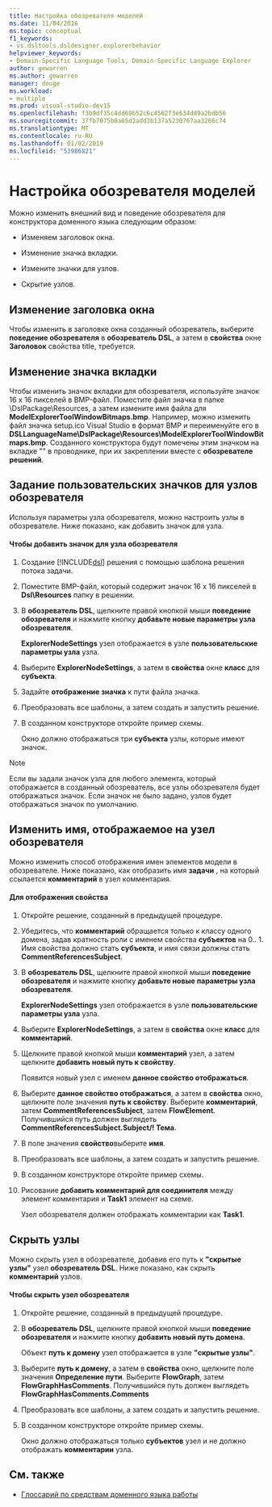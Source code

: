 ```yaml
---
title: Настройка обозревателя моделей
ms.date: 11/04/2016
ms.topic: conceptual
f1_keywords:
- vs.dsltools.dsldesigner.explorerbehavior
helpviewer_keywords:
- Domain-Specific Language Tools, Domain-Specific Language Explorer
author: gewarren
ms.author: gewarren
manager: douge
ms.workload:
- multiple
ms.prod: visual-studio-dev15
ms.openlocfilehash: f3b9df35c4dd69b52c6c4562f3e634dd9a2bdb56
ms.sourcegitcommit: 37fb7075b0a65d2add3b137a5230767aa3266c74
ms.translationtype: MT
ms.contentlocale: ru-RU
ms.lasthandoff: 01/02/2019
ms.locfileid: "53986821"
---
```

# <a name="customizing-the-model-explorer"></a>Настройка обозревателя моделей
Можно изменить внешний вид и поведение обозревателя для конструктора доменного языка следующим образом:

-   Изменяем заголовок окна.

-   Изменение значка вкладки.

-   Измените значки для узлов.

-   Скрытие узлов.

## <a name="changing-the-window-title"></a>Изменение заголовка окна
 Чтобы изменить в заголовке окна созданный обозреватель, выберите **поведение обозревателя** в **обозреватель DSL**, а затем в **свойства** окне  **Заголовок** свойства title, требуется.

## <a name="changing-the-tab-icon"></a>Изменение значка вкладки
 Чтобы изменить значок вкладки для обозревателя, используйте значок 16 x 16 пикселей в BMP-файл. Поместите файл значка в папке \DslPackage\Resources\, а затем измените имя файла для **ModelExplorerToolWindowBitmaps.bmp**. Например, можно изменить файл значка setup.ico Visual Studio в формат BMP и переименуйте его в **DSLLanguageName\DslPackage\Resources\ModelExplorerToolWindowBitmaps.bmp**. Созданного конструктора будут помечены этим значком на вкладке "" в проводнике, при их закреплении вместе с **обозревателе решений**.

## <a name="setting-custom-icons-on-explorer-nodes"></a>Задание пользовательских значков для узлов обозревателя
 Используя параметры узла обозревателя, можно настроить узлы в обозревателе. Ниже показано, как добавить значок для узла.

#### <a name="to-add-an-icon-to-an-explorer-node"></a>Чтобы добавить значок для узла обозревателя

1. Создание [!INCLUDE[dsl](../modeling/includes/dsl_md.md)] решения с помощью шаблона решения потока задачи.

2. Поместите BMP-файл, который содержит значок 16 x 16 пикселей в **Dsl\Resources** папку в решении.

3. В **обозреватель DSL**, щелкните правой кнопкой мыши **поведение обозревателя** и нажмите кнопку **добавьте новые параметры узла обозревателя**.

    **ExplorerNodeSettings** узел отображается в узле **пользовательские параметры узла** узла.

4. Выберите **ExplorerNodeSettings**, а затем в **свойства** окне **класс** для **субъекта**.

5. Задайте **отображение значка** к пути файла значка.

6. Преобразовать все шаблоны, а затем создать и запустить решение.

7. В созданном конструкторе откройте пример схемы.

    Окно должно отображаться три **субъекта** узлы, которые имеют значок.

> [!NOTE]
>  Если вы задали значок узла для любого элемента, который отображается в созданный обозреватель, все узлы обозревателя будет отображаться значок. Если значок не было задано, узлов будет отображаться значок по умолчанию.

## <a name="changing-the-name-displayed-on-an-explorer-node"></a>Изменить имя, отображаемое на узел обозревателя
 Можно изменить способ отображения имен элементов модели в обозревателе. Ниже показано, как отобразить имя **задачи** , на который ссылается **комментарий** в узел комментария.

#### <a name="to-display-a-property"></a>Для отображения свойства

1.  Откройте решение, созданный в предыдущей процедуре.

2.  Убедитесь, что **комментарий** обращается только к классу одного домена, задав кратность роли с именем свойства **субъектов** на 0.. 1. Имя свойства должно стать **субъекта**, и имя связи должны стать **CommentReferencesSubject**.

3.  В **обозреватель DSL**, щелкните правой кнопкой мыши **поведение обозревателя** и нажмите кнопку **добавьте новые параметры узла обозревателя**.

     **ExplorerNodeSettings** узел отображается в узле **пользовательские параметры узла** узла.

4.  Выберите **ExplorerNodeSettings**, а затем в **свойства** окне **класс** для **комментарий**.

5.  Щелкните правой кнопкой мыши **комментарий** узел, а затем щелкните **добавить новый путь к свойству**.

     Появится новый узел с именем **данное свойство отображаться**.

6.  Выберите **данное свойство отображаться**, а затем в **свойства** окно, щелкните поле значения **путь к свойству**. Выберите **комментарий**, затем **CommentReferencesSubject**, затем **FlowElement**. Получившийся путь должен выглядеть **CommentReferencesSubject.Subject/! Тема**.

7.  В поле значения **свойство**выберите **имя**.

8.  Преобразовать все шаблоны, а затем создать и запустить решение.

9. В созданном конструкторе откройте пример схемы.

10. Рисование **добавить комментарий для соединителя** между элемент комментария и **Task1** элемент на схеме.

     Узел обозревателя должен отображать комментарии как **Task1**.

## <a name="hiding-nodes"></a>Скрыть узлы
 Можно скрыть узел в обозревателе, добавив его путь к **"скрытые узлы"** узел **обозреватель DSL**. Ниже показано, как скрыть **комментарий** узлов.

#### <a name="to-hide-an-explorer-node"></a>Чтобы скрыть узел обозревателя

1.  Откройте решение, созданный в предыдущей процедуре.

2.  В **обозреватель DSL**, щелкните правой кнопкой мыши **поведение обозревателя** и нажмите кнопку **добавить новый путь домена**.

     Объект **путь к домену** узел отображается в узле **"скрытые узлы"**.

3.  Выберите **путь к домену**, а затем в **свойства** окно, щелкните поле значения **Определение пути**. Выберите **FlowGraph**, затем **FlowGraphHasComments**. Получившийся путь должен выглядеть **FlowGraphHasComments.Comments**

4.  Преобразовать все шаблоны, а затем создать и запустить решение.

5.  В созданном конструкторе откройте пример схемы.

     Окно должно отображаться только **субъектов** узел и не должно отображать **комментарии** узла.

## <a name="see-also"></a>См. также

- [Глоссарий по средствам доменного языка работы](https://msdn.microsoft.com/ca5e84cb-a315-465c-be24-76aa3df276aa)